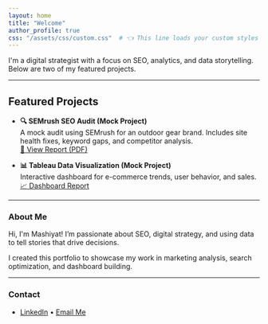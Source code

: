 ```yaml
---
layout: home
title: "Welcome"
author_profile: true
css: "/assets/css/custom.css"  # 👈 This line loads your custom styles
---
```


I'm a digital strategist with a focus on SEO, analytics, and data storytelling. Below are two of my featured projects.

---

## Featured Projects

- **🔍 SEMrush SEO Audit (Mock Project)**  
  A mock audit using SEMrush for an outdoor gear brand. Includes site health fixes, keyword gaps, and competitor analysis.  
  [📄 View Report (PDF)](https://mashiyat210031.github.io/semrush-report.pdf)

- **📊 Tableau Data Visualization (Mock Project)**  
  Interactive dashboard for e-commerce trends, user behavior, and sales.  
  [📈 Dashboard Report](https://mashiyat210031.github.io/ga-demo)

---

### About Me

Hi, I'm Mashiyat! I’m passionate about SEO, digital strategy, and using data to tell stories that drive decisions.

I created this portfolio to showcase my work in marketing analysis, search optimization, and dashboard building.

---

### Contact
- [LinkedIn](https://linkedin.com/in/mashiyatiqbal) • [Email Me](mailto:mxi210031@utdallas.edu)
